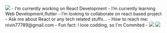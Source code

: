 <img src="https://github-readme-streak-stats.herokuapp.com?user=nivin77789&theme=github-dark&hide_border=true&date_format=M%20j%5B%2C%20Y%5D">
- I’m currently working on React Development
- I’m currently learning Web Development,flutter
- I’m looking to collaborate on react based project
- Ask me about React or any tech related stuffs...
- How to reach me: nivin77789@gmail.com
- Fun fact: I love codding, so I'm Commited
- 

<img src="https://github-readme-stats.vercel.app/api?username=nivin77789&show_icons=true&theme=github_dark&hide_border=true"> 
<img src="https://github-readme-stats.vercel.app/api/top-langs/?username=nivin77789&layout=compact&theme=github_dark&hide_border=true">

